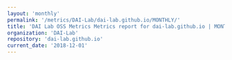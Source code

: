 ```yaml
---
layout: 'monthly'
permalink: '/metrics/DAI-Lab/dai-lab.github.io/MONTHLY/'
title: 'DAI Lab OSS Metrics Metrics report for dai-lab.github.io | MONTHLY-REPORT-2018-12-01'
organization: 'DAI-Lab'
repository: 'dai-lab.github.io'
current_date: '2018-12-01'
---
```

